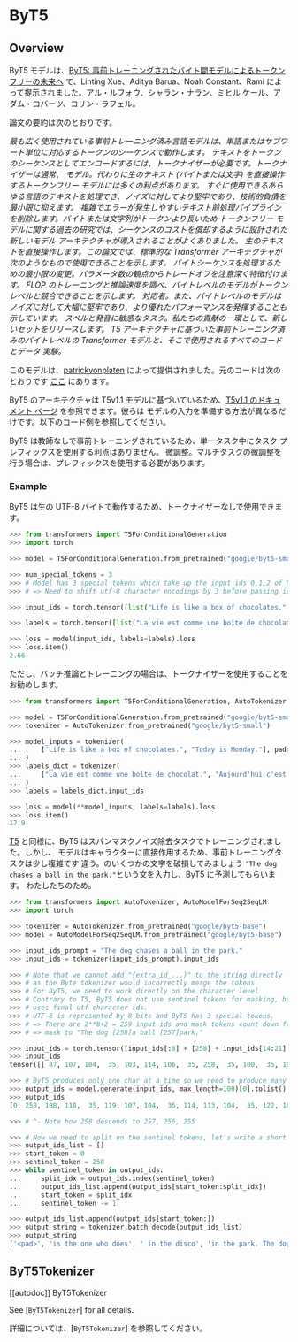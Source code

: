 <!--Copyright 2021 The HuggingFace Team. All rights reserved.

Licensed under the Apache License, Version 2.0 (the "License"); you may not use this file except in compliance with
the License. You may obtain a copy of the License at

http://www.apache.org/licenses/LICENSE-2.0

Unless required by applicable law or agreed to in writing, software distributed under the License is distributed on
an "AS IS" BASIS, WITHOUT WARRANTIES OR CONDITIONS OF ANY KIND, either express or implied. See the License for the
specific language governing permissions and limitations under the License.

⚠️ Note that this file is in Markdown but contain specific syntax for our doc-builder (similar to MDX) that may not be
rendered properly in your Markdown viewer.

-->

# ByT5

## Overview

ByT5 モデルは、[ByT5: 事前トレーニングされたバイト間モデルによるトークンフリーの未来へ](https://arxiv.org/abs/2105.13626) で、Linting Xue、Aditya Barua、Noah Constant、Rami によって提示されました。アル・ルフォウ、シャラン・ナラン、ミヒル
ケール、アダム・ロバーツ、コリン・ラフェル。

論文の要約は次のとおりです。

*最も広く使用されている事前トレーニング済み言語モデルは、単語またはサブワード単位に対応するトークンのシーケンスで動作します。
テキストをトークンのシーケンスとしてエンコードするには、トークナイザーが必要です。トークナイザーは通常、
モデル。代わりに生のテキスト (バイトまたは文字) を直接操作するトークンフリー モデルには多くの利点があります。
すぐに使用できるあらゆる言語のテキストを処理でき、ノイズに対してより堅牢であり、技術的負債を最小限に抑えます。
複雑でエラーが発生しやすいテキスト前処理パイプラインを削除します。バイトまたは文字列がトークンより長いため
トークンフリー モデルに関する過去の研究では、シーケンスのコストを償却するように設計された新しいモデル アーキテクチャが導入されることがよくありました。
生のテキストを直接操作します。この論文では、標準的な Transformer アーキテクチャが次のようなもので使用できることを示します。
バイトシーケンスを処理するための最小限の変更。パラメータ数の観点からトレードオフを注意深く特徴付けます。
FLOP のトレーニングと推論速度を調べ、バイトレベルのモデルがトークンレベルと競合できることを示します。
対応者。また、バイトレベルのモデルはノイズに対して大幅に堅牢であり、より優れたパフォーマンスを発揮することも示しています。
スペルと発音に敏感なタスク。私たちの貢献の一環として、新しいセットをリリースします。
T5 アーキテクチャに基づいた事前トレーニング済みのバイトレベルの Transformer モデルと、そこで使用されるすべてのコードとデータ
実験。*

このモデルは、[patrickvonplaten](https://huggingface.co/patrickvonplaten) によって提供されました。元のコードは次のとおりです
[ここ](https://github.com/google-research/byt5) にあります。

ByT5 のアーキテクチャは T5v1.1 モデルに基づいているため、[T5v1.1 のドキュメント ページ](t5v1.1) を参照できます。彼らは
モデルの入力を準備する方法が異なるだけです。以下のコード例を参照してください。

ByT5 は教師なしで事前トレーニングされているため、単一タスク中にタスク プレフィックスを使用する利点はありません。
微調整。マルチタスクの微調整を行う場合は、プレフィックスを使用する必要があります。

### Example

ByT5 は生の UTF-8 バイトで動作するため、トークナイザーなしで使用できます。

```python
>>> from transformers import T5ForConditionalGeneration
>>> import torch

>>> model = T5ForConditionalGeneration.from_pretrained("google/byt5-small")

>>> num_special_tokens = 3
>>> # Model has 3 special tokens which take up the input ids 0,1,2 of ByT5.
>>> # => Need to shift utf-8 character encodings by 3 before passing ids to model.

>>> input_ids = torch.tensor([list("Life is like a box of chocolates.".encode("utf-8"))]) + num_special_tokens

>>> labels = torch.tensor([list("La vie est comme une boîte de chocolat.".encode("utf-8"))]) + num_special_tokens

>>> loss = model(input_ids, labels=labels).loss
>>> loss.item()
2.66
```

ただし、バッチ推論とトレーニングの場合は、トークナイザーを使用することをお勧めします。

```python
>>> from transformers import T5ForConditionalGeneration, AutoTokenizer

>>> model = T5ForConditionalGeneration.from_pretrained("google/byt5-small")
>>> tokenizer = AutoTokenizer.from_pretrained("google/byt5-small")

>>> model_inputs = tokenizer(
...     ["Life is like a box of chocolates.", "Today is Monday."], padding="longest", return_tensors="pt"
... )
>>> labels_dict = tokenizer(
...     ["La vie est comme une boîte de chocolat.", "Aujourd'hui c'est lundi."], padding="longest", return_tensors="pt"
... )
>>> labels = labels_dict.input_ids

>>> loss = model(**model_inputs, labels=labels).loss
>>> loss.item()
17.9
```

[T5](t5) と同様に、ByT5 はスパンマスクノイズ除去タスクでトレーニングされました。しかし、
モデルはキャラクターに直接作用するため、事前トレーニングタスクは少し複雑です
違う。のいくつかの文字を破損してみましょう
`"The dog chases a ball in the park."`という文を入力し、ByT5 に予測してもらいます。
わたしたちのため。

```python
>>> from transformers import AutoTokenizer, AutoModelForSeq2SeqLM
>>> import torch

>>> tokenizer = AutoTokenizer.from_pretrained("google/byt5-base")
>>> model = AutoModelForSeq2SeqLM.from_pretrained("google/byt5-base")

>>> input_ids_prompt = "The dog chases a ball in the park."
>>> input_ids = tokenizer(input_ids_prompt).input_ids

>>> # Note that we cannot add "{extra_id_...}" to the string directly
>>> # as the Byte tokenizer would incorrectly merge the tokens
>>> # For ByT5, we need to work directly on the character level
>>> # Contrary to T5, ByT5 does not use sentinel tokens for masking, but instead
>>> # uses final utf character ids.
>>> # UTF-8 is represented by 8 bits and ByT5 has 3 special tokens.
>>> # => There are 2**8+2 = 259 input ids and mask tokens count down from index 258.
>>> # => mask to "The dog [258]a ball [257]park."

>>> input_ids = torch.tensor([input_ids[:8] + [258] + input_ids[14:21] + [257] + input_ids[28:]])
>>> input_ids
tensor([[ 87, 107, 104,  35, 103, 114, 106,  35, 258,  35, 100,  35, 101, 100, 111, 111, 257,  35, 115, 100, 117, 110,  49,   1]])

>>> # ByT5 produces only one char at a time so we need to produce many more output characters here -> set `max_length=100`.
>>> output_ids = model.generate(input_ids, max_length=100)[0].tolist()
>>> output_ids
[0, 258, 108, 118,  35, 119, 107, 104,  35, 114, 113, 104,  35, 122, 107, 114,  35, 103, 114, 104, 118, 257,  35, 108, 113,  35, 119, 107, 104,  35, 103, 108, 118, 102, 114, 256, 108, 113,  35, 119, 107, 104, 35, 115, 100, 117, 110,  49,  35,  87, 107, 104,  35, 103, 114, 106, 35, 108, 118,  35, 119, 107, 104,  35, 114, 113, 104,  35, 122, 107, 114,  35, 103, 114, 104, 118,  35, 100,  35, 101, 100, 111, 111,  35, 108, 113, 255,  35, 108, 113,  35, 119, 107, 104,  35, 115, 100, 117, 110,  49]

>>> # ^- Note how 258 descends to 257, 256, 255

>>> # Now we need to split on the sentinel tokens, let's write a short loop for this
>>> output_ids_list = []
>>> start_token = 0
>>> sentinel_token = 258
>>> while sentinel_token in output_ids:
...     split_idx = output_ids.index(sentinel_token)
...     output_ids_list.append(output_ids[start_token:split_idx])
...     start_token = split_idx
...     sentinel_token -= 1

>>> output_ids_list.append(output_ids[start_token:])
>>> output_string = tokenizer.batch_decode(output_ids_list)
>>> output_string
['<pad>', 'is the one who does', ' in the disco', 'in the park. The dog is the one who does a ball in', ' in the park.']
```


## ByT5Tokenizer

[[autodoc]] ByT5Tokenizer

See [`ByT5Tokenizer`] for all details.

詳細については、[`ByT5Tokenizer`] を参照してください。
